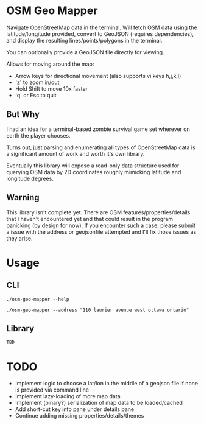 OSM Geo Mapper
==============

Navigate OpenStreetMap data in the terminal.
Will fetch OSM data using the latitude/longitude provided, convert to GeoJSON (requires dependencies), and display the resulting lines/points/polygons in the terminal.

You can optionally provide a GeoJSON file directly for viewing.

Allows for moving around the map:
 - Arrow keys for directional movement (also supports vi keys h,j,k,l)
 - 'z' to zoom in/out
 - Hold Shift to move 10x faster
 - 'q' or Esc to quit

## But Why

I had an idea for a terminal-based zombie survival game set wherever on earth the player chooses.

Turns out, just parsing and enumerating all types of OpenStreetMap data is a significant amount of work and worth it's own library.

Eventually this library will expose a read-only data structure used for querying OSM data by 2D coordinates roughly mimicking latitude and longitude degrees.

## Warning

This library isn't complete yet. There are OSM features/properties/details that I haven't encountered yet and that could result in the program panicking (by design for now). If you encounter such a case, please submit a issue with the address or geojsonfile attempted and I'll fix those issues as they arise.

Usage
=====

## CLI

    ./osm-geo-mapper --help

    ./osm-geo-mapper --address "110 laurier avenue west ottawa ontario"

## Library

    TBD

TODO
====

- Implement logic to choose a lat/lon in the middle of a geojson file if none is provided via command line
- Implement lazy-loading of more map data
- Implement (binary?) serialization of map data to be loaded/cached
- Add short-cut key info pane under details pane
- Continue adding missing properties/details/themes